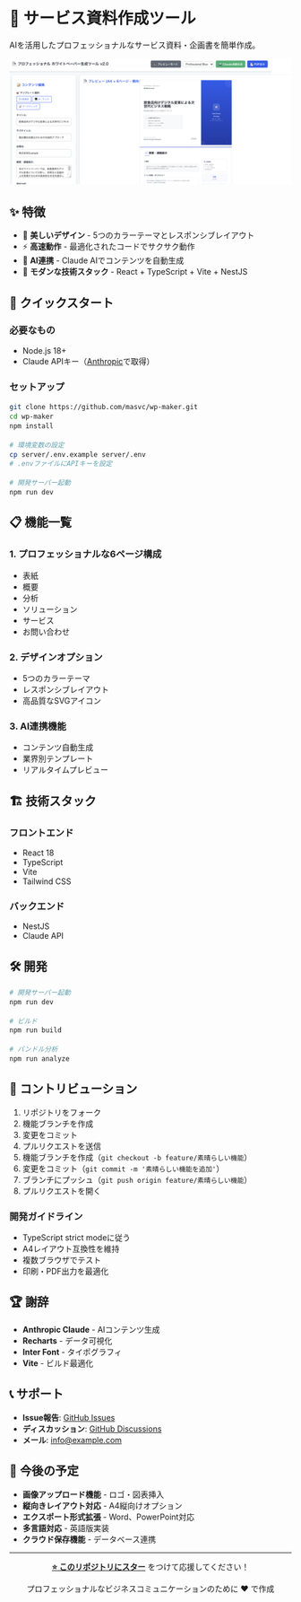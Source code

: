 # 📄 サービス資料作成ツール

AIを活用したプロフェッショナルなサービス資料・企画書を簡単作成。

![サンプルプレビュー](sample.png)

## ✨ 特徴

- 🎨 **美しいデザイン** - 5つのカラーテーマとレスポンシブレイアウト
- ⚡ **高速動作** - 最適化されたコードでサクサク動作
- 🤖 **AI連携** - Claude AIでコンテンツを自動生成
- 📱 **モダンな技術スタック** - React + TypeScript + Vite + NestJS

## 🚀 クイックスタート

### 必要なもの

- Node.js 18+
- Claude APIキー（[Anthropic](https://console.anthropic.com/)で取得）

### セットアップ

```bash
git clone https://github.com/masvc/wp-maker.git
cd wp-maker
npm install

# 環境変数の設定
cp server/.env.example server/.env
# .envファイルにAPIキーを設定

# 開発サーバー起動
npm run dev
```

## 📋 機能一覧

### 1. プロフェッショナルな6ページ構成
- 表紙
- 概要
- 分析
- ソリューション
- サービス
- お問い合わせ

### 2. デザインオプション
- 5つのカラーテーマ
- レスポンシブレイアウト
- 高品質なSVGアイコン

### 3. AI連携機能
- コンテンツ自動生成
- 業界別テンプレート
- リアルタイムプレビュー

## 🏗️ 技術スタック

### フロントエンド
- React 18
- TypeScript
- Vite
- Tailwind CSS

### バックエンド
- NestJS
- Claude API

## 🛠 開発

```bash
# 開発サーバー起動
npm run dev

# ビルド
npm run build

# バンドル分析
npm run analyze
```

## 🤝 コントリビューション

1. リポジトリをフォーク
2. 機能ブランチを作成
3. 変更をコミット
4. プルリクエストを送信
2. 機能ブランチを作成（`git checkout -b feature/素晴らしい機能`）
3. 変更をコミット（`git commit -m '素晴らしい機能を追加'`）
4. ブランチにプッシュ（`git push origin feature/素晴らしい機能`）
5. プルリクエストを開く

### 開発ガイドライン

- TypeScript strict modeに従う
- A4レイアウト互換性を維持
- 複数ブラウザでテスト
- 印刷・PDF出力を最適化

## 🏆 謝辞

- **Anthropic Claude** - AIコンテンツ生成
- **Recharts** - データ可視化
- **Inter Font** - タイポグラフィ
- **Vite** - ビルド最適化

## 📞 サポート

- **Issue報告**: [GitHub Issues](https://github.com/masvc/wp-maker/issues)
- **ディスカッション**: [GitHub Discussions](https://github.com/masvc/wp-maker/discussions)
- **メール**: info@example.com

## 🚀 今後の予定

- **画像アップロード機能** - ロゴ・図表挿入
- **縦向きレイアウト対応** - A4縦向けオプション
- **エクスポート形式拡張** - Word、PowerPoint対応
- **多言語対応** - 英語版実装
- **クラウド保存機能** - データベース連携

---

<div align="center">

**[⭐ このリポジトリにスター](https://github.com/masvc/wp-maker)** をつけて応援してください！

プロフェッショナルなビジネスコミュニケーションのために ❤️ で作成

</div>
